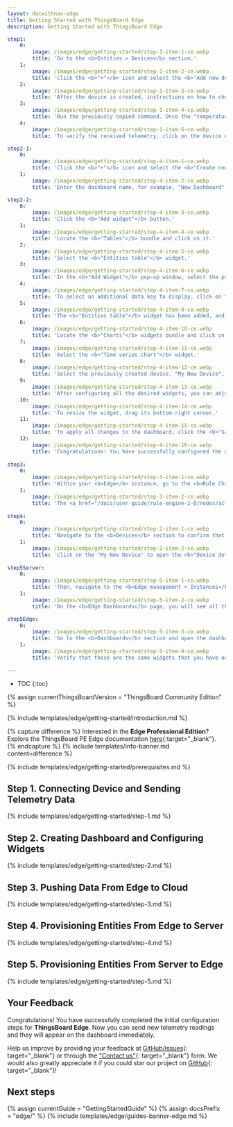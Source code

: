 ```yaml
---
layout: docwithnav-edge
title: Getting Started with ThingsBoard Edge
description: Getting Started with ThingsBoard Edge 

step1:
    0:
        image: /images/edge/getting-started/step-1-item-1-ce.webp
        title: 'Go to the <b>Entities > Devices</b> section.'
    1:
        image: /images/edge/getting-started/step-1-item-2-ce.webp 
        title: 'Click the <b>"+"</b> icon and select the <b>"Add new device"</b> option. Enter a name for the device, for example, "My New Device". No other changes are required. Click the <b>"Add"</b> button to create the device.'
    2:
        image: /images/edge/getting-started/step-1-item-3-ce.webp
        title: 'After the device is created, instructions on how to check its <b>connectivity</b> will be provided. Select the <b>messaging protocol</b> and your <b>operating system</b>. Install the required client tools, then copy the provided command.'
    3:
        image: /images/edge/getting-started/step-1-item-4-ce.webp
        title: 'Run the previously copied command. Once the "temperature" readings are published, the device state will change from <span style="color:red">"Inactive"</span> to <span style="color:green">"Active"</span>, and you will see the published "temperature" readings. Finally, close the connectivity window.'
    4:
        image: /images/edge/getting-started/step-1-item-5-ce.webp
        title: 'To verify the received telemetry, click on the device entity and open the <b>"Latest Telemetry"</b> tab.'

step2-1:
    0:
        image: /images/edge/getting-started/step-4-item-1-ce.webp
        title: 'Click the <b>"+"</b> icon and select the <b>"Create new dashboard"</b> option from the drop-down menu.'
    1:
        image: /images/edge/getting-started/step-4-item-2-ce.webp
        title: 'Enter the dashboard name, for example, "New Dashboard", and click the <b>"Add"</b> button to create the dashboard.'

step2-2:
    0:
        image: /images/edge/getting-started/step-4-item-3-ce.webp
        title: 'Click the <b>"Add widget"</b> button.'
    1:
        image: /images/edge/getting-started/step-4-item-4-ce.webp
        title: 'Locate the <b>"Tables"</b> bundle and click on it.'        
    2:
        image: /images/edge/getting-started/step-4-item-5-ce.webp
        title: 'Select the <b>"Entities table"</b> widget.'
    3:
        image: /images/edge/getting-started/step-4-item-6-ce.webp
        title: 'In the <b>"Add Widget"</b> pop-up window, select the previously created device, "My New Device", in the <b>"Device"</b> field.<ul><li>The <b>“name”</b> key has already been added to the <b>“Columns”</b> section. It will display the column with the device name.</li><li>To add another column with different key value, click the <b>"Add column"</b> button.</li></ul>'
    4:
        image: /images/edge/getting-started/step-4-item-7-ce.webp
        title: 'To select an additional data key to display, click on the newly appeared field. In the drop-down menu, you will see the list of the available data keys. Select the <b>"temperature"</b> data key. Click the <b>"Add"</b> button.'
    5:
        image: /images/edge/getting-started/step-4-item-9-ce.webp
        title: 'The <b>"Entities table"</b> widget has been added, and <b>"My New Device"</b> is now displayed in the list. To add another widget, click the <b>"Add widget"</b> button.'
    6:
        image: /images/edge/getting-started/step-4-item-10-ce.webp
        title: 'Locate the <b>"Charts"</b> widgets bundle and click on it.'
    7:
        image: /images/edge/getting-started/step-4-item-11-ce.webp
        title: 'Select the <b>"Time series chart"</b> widget.'
    8:
        image: /images/edge/getting-started/step-4-item-12-ce.webp
        title: 'Select the previously created device, "My New Device", as the <b>data source</b>, and click the <b>"Add"</b> button. The <b>"Time series chart"</b> widget has been successfully added to the dashboard.'
    9:
        image: /images/edge/getting-started/step-4-item-13-ce.webp
        title: 'After configuring all the desired widgets, you can adjust their size and placement on the dashboard as needed. Drag and drop the widget to reposition it on the dashboard.'
    10:
        image: /images/edge/getting-started/step-4-item-14-ce.webp
        title: 'To resize the widget, drag its bottom-right corner.'
    11:
        image: /images/edge/getting-started/step-4-item-15-ce.webp
        title: 'To apply all changes to the dashboard, click the <b>"Save"</b> button in the upper-right corner of the screen.'
    12:
        image: /images/edge/getting-started/step-4-item-16-ce.webp
        title: 'Congratulations! You have successfully configured the dashboard. Now, all new telemetry readings will instantly appear on the dashboard widgets.'
        
step3:
    0:
        image: /images/edge/getting-started/step-3-item-1-ce.webp
        title: 'Within your <b>Edge</b> instance, go to the <b>Rule Chains</b> section and open the <b>"Edge Root Rule Chain"</b>.'
    1:
        image: /images/edge/getting-started/step-3-item-2-ce.webp
        title: 'The <a href="/docs/user-guide/rule-engine-2-0/nodes/action/push-to-cloud/" target="_blank">Push to Cloud</a> rule node is used to transmit messages from edge to cloud after they have been stored in the local database.'
 
step4:
    0:
        image: /images/edge/getting-started/step-2-item-1-ce.webp
        title: 'Navigate to the <b>Devices</b> section to confirm that the newly created device, "My New Device", has been published to the <b>ThingsBoard Server (Cloud)</b>.'
    1:
        image: /images/edge/getting-started/step-2-item-2-ce.webp
        title: 'Click on the "My New Device" to open the <b>"Device details"</b> page and select the <b>"Relations"</b> tab. Switch the direction from <b>"From"</b> to <b>"To"</b> to view the relation to the Edge that provisioned this device.'
   
step5Server:
    0:
        image: /images/edge/getting-started/step-5-item-1-ce.webp
        title: 'Then, navigate to the <b>Edge management > Instances</b> section and click on the <b>"Manage dashboards"</b> button of the instance in question.'
    1:
        image: /images/edge/getting-started/step-5-item-2-ce.webp
        title: 'On the <b>Edge Dashboards</b> page, you will see all the dashboards that are already assigned to this <b>Edge</b>. Click the <b>"+"</b> icon and select newly created dashboard from the drop-down menu. Click the <b>"Assign"</b> button to confirm the assignment.'

step5Edge:
    0:
        image: /images/edge/getting-started/step-5-item-3-ce.webp
        title: 'Go to the <b>Dashboards</b> section and open the dashboard you have created on the <b>ThingsBoard Community Edition Server</b>'    
    1:
        image: /images/edge/getting-started/step-5-item-4-ce.webp
        title: 'Verify that these are the same widgets that you have added on the Cloud.'

---
```


* TOC
{:toc}

{% assign currentThingsBoardVersion = "ThingsBoard Community Edition" %}

{% include templates/edge/getting-started/introduction.md %}

{% capture difference %}
Interested in the **Edge Professional Edition**? Explore the ThingsBoard PE Edge documentation [here](/docs/pe/edge/getting-started/){:target="_blank"}.
{% endcapture %}
{% include templates/info-banner.md content=difference %}

{% include templates/edge/getting-started/prerequisites.md %}

## Step 1. Connecting Device and Sending Telemetry Data

{% include templates/edge/getting-started/step-1.md %}

## Step 2. Creating Dashboard and Configuring Widgets

{% include templates/edge/getting-started/step-2.md %}

## Step 3. Pushing Data From Edge to Cloud

{% include templates/edge/getting-started/step-3.md %}

## Step 4. Provisioning Entities From Edge to Server

{% include templates/edge/getting-started/step-4.md %}

## Step 5. Provisioning Entities From Server to Edge

{% include templates/edge/getting-started/step-5.md %}

## Your Feedback

Congratulations! You have successfully completed the initial configuration steps for **ThingsBoard Edge**. Now you can send new telemetry readings and they will appear on the dashboard immediately.

Help us improve by providing your feedback at [GitHub/Issues](https://github.com/thingsboard/thingsboard-edge/issues){: target="_blank"} or through the ["Contact us"](https://thingsboard.io/docs/contact-us/){: target="_blank"} form.
We would also greatly appreciate it if you could star our project on [GitHub](https://github.com/thingsboard/thingsboard-edge){: target="_blank"}!

## Next steps

{% assign currentGuide = "GettingStartedGuide" %}
{% assign docsPrefix = "edge/" %}
{% include templates/edge/guides-banner-edge.md %}
